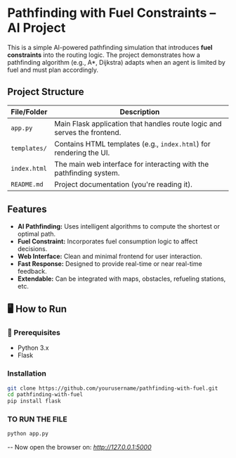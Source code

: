#  Pathfinding with Fuel Constraints – AI Project

This is a simple AI-powered pathfinding simulation that introduces **fuel constraints** into the routing logic. The project demonstrates how a pathfinding algorithm (e.g., A*, Dijkstra) adapts when an agent is limited by fuel and must plan accordingly.

##  Project Structure

| File/Folder      | Description |
|------------------|-------------|
| `app.py`         | Main Flask application that handles route logic and serves the frontend. |
| `templates/`     | Contains HTML templates (e.g., `index.html`) for rendering the UI.        |
| `index.html`     | The main web interface for interacting with the pathfinding system.       |
| `README.md`      | Project documentation (you're reading it).                               |

## Features

- **AI Pathfinding:** Uses intelligent algorithms to compute the shortest or optimal path.
- **Fuel Constraint:** Incorporates fuel consumption logic to affect decisions.
- **Web Interface:** Clean and minimal frontend for user interaction.
- **Fast Response:** Designed to provide real-time or near real-time feedback.
- **Extendable:** Can be integrated with maps, obstacles, refueling stations, etc.

## 🖥️ How to Run

### 🔧 Prerequisites

- Python 3.x
- Flask

### Installation

```bash
git clone https://github.com/yourusername/pathfinding-with-fuel.git
cd pathfinding-with-fuel
pip install flask
```
### TO RUN THE FILE
```bash
python app.py
```
-- Now open the browser on: 
*http://127.0.0.1:5000*
